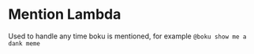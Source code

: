 # Mention Lambda

Used to handle any time boku is mentioned, for example `@boku show me a dank meme`
